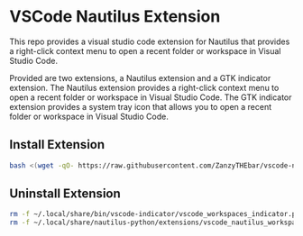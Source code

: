 # VSCode Nautilus Extension

This repo provides a visual studio code extension for Nautilus that provides a right-click context menu to open a recent folder or workspace in Visual Studio Code.

Provided are two extensions, a Nautilus extension and a GTK indicator extension. The Nautilus extension provides a right-click context menu to open a recent folder or workspace in Visual Studio Code. The GTK indicator extension provides a system tray icon that allows you to open a recent folder or workspace in Visual Studio Code.

## Install Extension

```bash
bash <(wget -qO- https://raw.githubusercontent.com/ZanzyTHEbar/vscode-nautilus/main/install.sh)
```

## Uninstall Extension

```bash
rm -f ~/.local/share/bin/vscode-indicator/vscode_workspaces_indicator.py
rm -f ~/.local/share/nautilus-python/extensions/vscode_nautilus_workspaces.py
```
